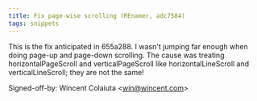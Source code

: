 ```yaml
---
title: Fix page-wise scrolling (REnamer, adc7584)
tags: snippets
---
```


This is the fix anticipated in 655a288. I wasn't jumping far enough when doing page-up and page-down scrolling. The cause was treating horizontalPageScroll and verticalPageScroll like horizontalLineScroll and verticalLineScroll; they are not the same!

Signed-off-by: Wincent Colaiuta &lt;win@wincent.com&gt;
